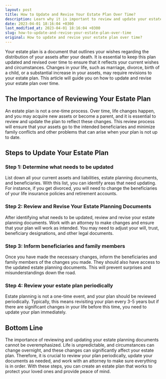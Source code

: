 ```yaml
---
layout: post
title: How to Update and Revise Your Estate Plan Over Time?
description: Learn why it is important to review and update your estate plan over time and how to do it effectively.
date: 2023-04-01 18:16:04 +0300
last_modified_at: 2023-04-01 18:16:04 +0300
slug: how-to-update-and-revise-your-estate-plan-over-time
original: How to update and revise your estate plan over time?
---
```

Your estate plan is a document that outlines your wishes regarding the distribution of your assets after your death. It is essential to keep this plan updated and revised over time to ensure that it reflects your current wishes and circumstances. Changes in your life, such as marriage, divorce, birth of a child, or a substantial increase in your assets, may require revisions to your estate plan. This article will guide you on how to update and revise your estate plan over time.

## The Importance of Reviewing Your Estate Plan

An estate plan is not a one-time process. Over time, life changes happen, and you may acquire new assets or become a parent, and it is essential to review and update the plan to reflect these changes. This review process will ensure that your assets go to the intended beneficiaries and minimize family conflicts and other problems that can arise when your plan is not up to date.

## Steps to Update Your Estate Plan

### Step 1: Determine what needs to be updated

List down all your current assets and liabilities, estate planning documents, and beneficiaries. With this list, you can identify areas that need updating. For instance, if you get divorced, you will need to change the beneficiaries of your life insurance policies and retirement accounts.

### Step 2: Review and Revise Your Estate Planning Documents

After identifying what needs to be updated, review and revise your estate planning documents. Work with an attorney to make changes and ensure that your plan will work as intended. You may need to adjust your will, trust, beneficiary designations, and other legal documents.

### Step 3: Inform beneficiaries and family members

Once you have made the necessary changes, inform the beneficiaries and family members of the changes you made. They should also have access to the updated estate planning documents. This will prevent surprises and misunderstandings down the road.

### Step 4: Review your estate plan periodically

Estate planning is not a one-time event, and your plan should be reviewed periodically. Typically, this means revisiting your plan every 3-5 years but if there are significant changes in your life before this time, you need to update your plan immediately.

## Bottom Line

The importance of reviewing and updating your estate planning documents cannot be overemphasized. Life is unpredictable, and circumstances can change overnight, and these changes can significantly affect your estate plan. Therefore, it is crucial to review your plan periodically, update your documents as needed, and work with an attorney to make sure everything is in order. With these steps, you can create an estate plan that works to protect your loved ones and provide peace of mind.